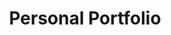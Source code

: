 ---
title: 'Personal Portfolio'
description: "A place where I can present my projects and work experience"
technologies: "Next.js,Node.js,Github Actions,TypeScript"
---